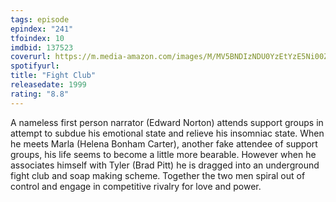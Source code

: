 ```yaml
---
tags: episode
epindex: "241"
tfoindex: 10
imdbid: 137523
coverurl: https://m.media-amazon.com/images/M/MV5BNDIzNDU0YzEtYzE5Ni00ZjlkLTk5ZjgtNjM3NWE4YzA3Nzk3XkEyXkFqcGdeQXVyMjUzOTY1NTc@._V1_SY300_CR0,0,202,300_.jpg
spotifyurl: 
title: "Fight Club"
releasedate: 1999
rating: "8.8"
---
```


A nameless first person narrator (Edward Norton) attends support groups in attempt to subdue his emotional state and relieve his insomniac state. When he meets Marla (Helena Bonham Carter), another fake attendee of support groups, his life seems to become a little more bearable. However when he associates himself with Tyler (Brad Pitt) he is dragged into an underground fight club and soap making scheme. Together the two men spiral out of control and engage in competitive rivalry for love and power.